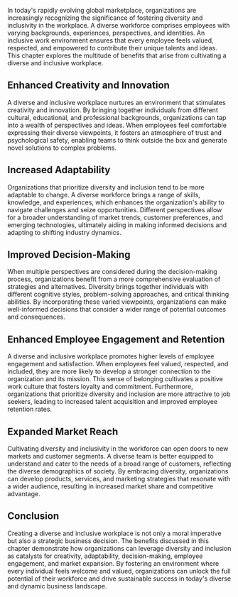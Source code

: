 
In today's rapidly evolving global marketplace, organizations are increasingly recognizing the significance of fostering diversity and inclusivity in the workplace. A diverse workforce comprises employees with varying backgrounds, experiences, perspectives, and identities. An inclusive work environment ensures that every employee feels valued, respected, and empowered to contribute their unique talents and ideas. This chapter explores the multitude of benefits that arise from cultivating a diverse and inclusive workplace.

Enhanced Creativity and Innovation
----------------------------------

A diverse and inclusive workplace nurtures an environment that stimulates creativity and innovation. By bringing together individuals from different cultural, educational, and professional backgrounds, organizations can tap into a wealth of perspectives and ideas. When employees feel comfortable expressing their diverse viewpoints, it fosters an atmosphere of trust and psychological safety, enabling teams to think outside the box and generate novel solutions to complex problems.

Increased Adaptability
----------------------

Organizations that prioritize diversity and inclusion tend to be more adaptable to change. A diverse workforce brings a range of skills, knowledge, and experiences, which enhances the organization's ability to navigate challenges and seize opportunities. Different perspectives allow for a broader understanding of market trends, customer preferences, and emerging technologies, ultimately aiding in making informed decisions and adapting to shifting industry dynamics.

Improved Decision-Making
------------------------

When multiple perspectives are considered during the decision-making process, organizations benefit from a more comprehensive evaluation of strategies and alternatives. Diversity brings together individuals with different cognitive styles, problem-solving approaches, and critical thinking abilities. By incorporating these varied viewpoints, organizations can make well-informed decisions that consider a wider range of potential outcomes and consequences.

Enhanced Employee Engagement and Retention
------------------------------------------

A diverse and inclusive workplace promotes higher levels of employee engagement and satisfaction. When employees feel valued, respected, and included, they are more likely to develop a stronger connection to the organization and its mission. This sense of belonging cultivates a positive work culture that fosters loyalty and commitment. Furthermore, organizations that prioritize diversity and inclusion are more attractive to job seekers, leading to increased talent acquisition and improved employee retention rates.

Expanded Market Reach
---------------------

Cultivating diversity and inclusivity in the workforce can open doors to new markets and customer segments. A diverse team is better equipped to understand and cater to the needs of a broad range of customers, reflecting the diverse demographics of society. By embracing diversity, organizations can develop products, services, and marketing strategies that resonate with a wider audience, resulting in increased market share and competitive advantage.

Conclusion
----------

Creating a diverse and inclusive workplace is not only a moral imperative but also a strategic business decision. The benefits discussed in this chapter demonstrate how organizations can leverage diversity and inclusion as catalysts for creativity, adaptability, decision-making, employee engagement, and market expansion. By fostering an environment where every individual feels welcome and valued, organizations can unlock the full potential of their workforce and drive sustainable success in today's diverse and dynamic business landscape.
